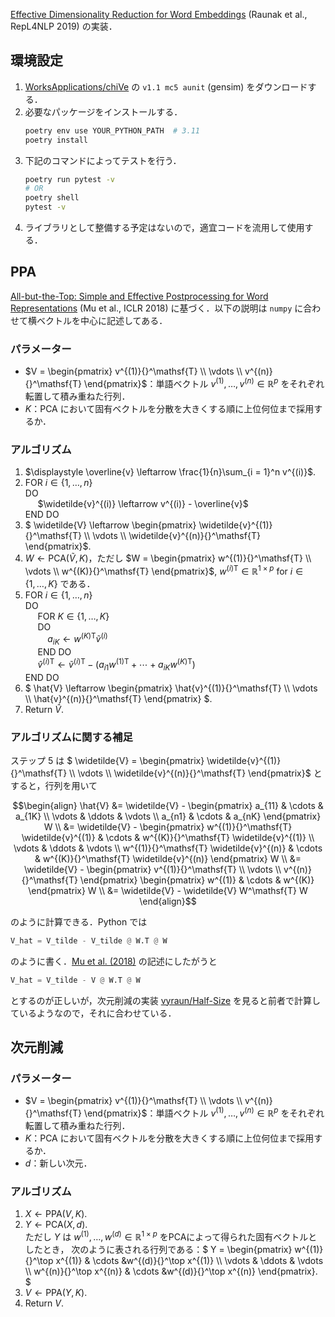 [Effective Dimensionality Reduction for Word Embeddings](https://aclanthology.org/W19-4328) (Raunak et al., RepL4NLP 2019) の実装．

## 環境設定
1. [WorksApplications/chiVe](https://github.com/WorksApplications/chiVe) の `v1.1 mc5 aunit` (gensim) をダウンロードする．
1. 必要なパッケージをインストールする．
    ```bash
    poetry env use YOUR_PYTHON_PATH  # 3.11
    poetry install
    ```
1. 下記のコマンドによってテストを行う．
    ```bash
    poetry run pytest -v
    # OR
    poetry shell
    pytest -v
    ```
1. ライブラリとして整備する予定はないので，適宜コードを流用して使用する．

## PPA
[All-but-the-Top: Simple and Effective Postprocessing for Word Representations](https://openreview.net/forum?id=HkuGJ3kCb) (Mu et al., ICLR 2018) に基づく．以下の説明は `numpy` に合わせて横ベクトルを中心に記述してある．

### パラメーター
- $`V = \begin{pmatrix} v^{(1)}{}^\mathsf{T} \\ \vdots \\ v^{(n)}{}^\mathsf{T} \end{pmatrix}`$：単語ベクトル $`v^{(1)},\, \ldots,\, v^{(n)} \in \mathbb{R}^p`$ をそれぞれ転置して積み重ねた行列．
- $`K`$：PCA において固有ベクトルを分散を大きくする順に上位何位まで採用するか．

### アルゴリズム
1. $`\displaystyle \overline{v} \leftarrow \frac{1}{n}\sum_{i = 1}^n v^{(i)}`$.  
1. FOR $`i \in \{1,\, \ldots,\, n\}`$  
    DO  
    &nbsp;&nbsp;&nbsp;&nbsp; $`\widetilde{v}^{(i)} \leftarrow v^{(i)} - \overline{v}`$  
    END DO
1. $`
    \widetilde{V} \leftarrow
    \begin{pmatrix}
        \widetilde{v}^{(1)}{}^\mathsf{T} \\
        \vdots \\
        \widetilde{v}^{(n)}{}^\mathsf{T}
    \end{pmatrix}`$.
1. $`W \leftarrow \mathrm{PCA}(\widetilde{V},\, K)`$，ただし $`W =
   \begin{pmatrix}
       w^{(1)}{}^\mathsf{T} \\
       \vdots \\
       w^{(K)}{}^\mathsf{T}
   \end{pmatrix}`$, $`w^{(i)}{}^\mathsf{T} \in \mathbb{R}^{1 \times p}`$ for $`i \in \{1,\, \ldots,\, K\}`$ である．
1. FOR $`i \in \{1, \ldots, n\}`$  
    DO  
    &nbsp;&nbsp;&nbsp;&nbsp; FOR $`K \in \{1,\, \ldots,\, K\}`$  
    &nbsp;&nbsp;&nbsp;&nbsp; DO  
    &nbsp;&nbsp;&nbsp;&nbsp;&nbsp;&nbsp;&nbsp;&nbsp; $a_{iK} \leftarrow w^{(K)}{}^\mathsf{T} \widetilde{v}^{(i)}$  
    &nbsp;&nbsp;&nbsp;&nbsp; END DO  
    &nbsp;&nbsp;&nbsp;&nbsp; $\hat{v}^{(i)}{}^\mathsf{T} \leftarrow \widetilde{v}^{(i)}{}^\mathsf{T} - (a_{i1} w^{(1)}{}^\mathsf{T} + \cdots + a_{iK} w^{(K)}{}^\mathsf{T})$  
    END DO
1. $`
    \hat{V} \leftarrow
    \begin{pmatrix}
        \hat{v}^{(1)}{}^\mathsf{T} \\
        \vdots \\
        \hat{v}^{(n)}{}^\mathsf{T}
    \end{pmatrix}
    `$.
1. Return $`\hat{V}`$.

### アルゴリズムに関する補足

ステップ 5 は $` \widetilde{V} = \begin{pmatrix} \widetilde{v}^{(1)}{}^\mathsf{T} \\ \vdots \\ \widetilde{v}^{(n)}{}^\mathsf{T} \end{pmatrix}`$ とすると，行列を用いて
```math
\begin{align}
    \hat{V}
    &= \widetilde{V}
    -
    \begin{pmatrix}
        a_{11} & \cdots & a_{1K} \\
        \vdots & \ddots & \vdots \\
        a_{n1} & \cdots & a_{nK}
    \end{pmatrix}
    W
    \\
    &= \widetilde{V}
    -
    \begin{pmatrix}
        w^{(1)}{}^\mathsf{T} \widetilde{v}^{(1)} & \cdots & w^{(K)}{}^\mathsf{T} \widetilde{v}^{(1)} \\
        \vdots & \ddots & \vdots \\
        w^{(1)}{}^\mathsf{T} \widetilde{v}^{(n)} & \cdots & w^{(K)}{}^\mathsf{T} \widetilde{v}^{(n)}
    \end{pmatrix}
    W \\
    &= \widetilde{V}
    -  \begin{pmatrix}
        v^{(1)}{}^\mathsf{T} \\
        \vdots \\
        v^{(n)}{}^\mathsf{T}
    \end{pmatrix}
    \begin{pmatrix}
        w^{(1)} & \cdots & w^{(K)}
    \end{pmatrix}
    W \\
    &= \widetilde{V} - \widetilde{V} W^\mathsf{T} W
\end{align}
```
のように計算できる．Python では
```python
V_hat = V_tilde - V_tilde @ W.T @ W
```
のように書く．[Mu et al. (2018)](https://openreview.net/forum?id=HkuGJ3kCb) の記述にしたがうと
```python
V_hat = V_tilde - V @ W.T @ W
```
とするのが正しいが，次元削減の実装 [vyraun/Half-Size](https://github.com/vyraun/Half-Size) を見ると前者で計算しているようなので，それに合わせている．

## 次元削減
### パラメーター
- $`V = \begin{pmatrix} v^{(1)}{}^\mathsf{T} \\ \vdots \\ v^{(n)}{}^\mathsf{T} \end{pmatrix}`$：単語ベクトル $`v^{(1)},\, \ldots,\, v^{(n)} \in \mathbb{R}^p`$ をそれぞれ転置して積み重ねた行列．
- $`K`$：PCA において固有ベクトルを分散を大きくする順に上位何位まで採用するか．
- $`d`$：新しい次元．

### アルゴリズム
1. $`X \leftarrow \mathrm{PPA}(V,\, K)`$.  
1. $`Y \leftarrow \mathrm{PCA}(X,\, d)`$.  
ただし $Y$ は $`w^{(1)},\, \ldots,\, w^{(d)} \in \mathbb{R}^{1 \times p}`$ をPCAによって得られた固有ベクトルとしたとき，
次のように表される行列である：$`
   Y =
   \begin{pmatrix}
      w^{(1)}{}^\top x^{(1)} & \cdots  &w^{(d)}{}^\top x^{(1)} \\
      \vdots & \ddots & \vdots \\
      w^{(n)}{}^\top x^{(n)} & \cdots  &w^{(d)}{}^\top x^{(n)}
   \end{pmatrix}.
`$
1. $`V \leftarrow \mathrm{PPA}(Y,\, K)`$.
2. Return $`V`$.

